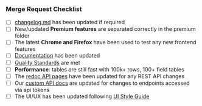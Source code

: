 ### Merge Request Checklist

- [ ] [changelog.md](https://gitlab.com/bramw/baserow/-/blob/develop/changelog.md) has
  been updated if required
- [ ] New/updated **Premium features** are separated correctly in the premium folder
- [ ] The latest **Chrome and Firefox** have been used to test any new frontend features
- [ ] [Documentation](https://gitlab.com/bramw/baserow/-/tree/develop/docs) has been
  updated
- [ ] [Quality Standards](https://gitlab.com/bramw/baserow/-/blob/develop/CONTRIBUTING.md#quality-standards)
  are met
- [ ] **Performance**: tables are still fast with 100k+ rows, 100+ field tables 
- [ ] The [redoc API pages](https://api.baserow.io/api/redoc/) have been updated for any
  REST API changes
- [ ] 
  Our [custom API docs](https://gitlab.com/bramw/baserow/-/blob/develop/web-frontend/modules/database/pages/APIDocsDatabase.vue)
  are updated for changes to endpoints accessed via api tokens
- [ ] The UI/UX has been updated
  following [UI Style Guide](https://baserow.io/style-guide)
